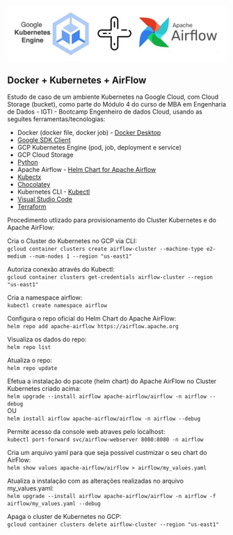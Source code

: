 <div align="center">

![k8s+airflow](img/kubernetes+airflow.jpg)

</div>

## Docker + Kubernetes + AirFlow

Estudo de caso de um ambiente Kubernetes na Google Cloud, com Cloud Storage (bucket), como parte do Módulo 4 do curso de MBA em Engenharia de Dados - IGTI - Bootcamp Engenheiro de dados Cloud, usando as seguites ferramentas/tecnologias:

* Docker (docker file, docker job) - <a href='https://docs.docker.com/desktop/windows/install/'>Docker Desktop</a>
* <a href='https://cloud.google.com/sdk/docs/install-sdk'>Google SDK Client</a>
* GCP Kubernetes Engine (pod, job, deployment e service)
* GCP Cloud Storage
* <a href='https://www.python.org/downloads/'>Python</a>
* Apache Airflow - <a href='https://airflow.apache.org/docs/helm-chart/stable/index.html'>Helm Chart for Apache Airflow</a>
* <a href='https://github.com/ahmetb/kubectx'>Kubectx</a>
* <a href='https://chocolatey.org/install#individual'>Chocolatey</a>
* Kubernetes CLI - <a href='https://kubernetes.io/docs/tasks/tools/install-kubectl-windows/'>Kubectl</a>
* <a href='https://code.visualstudio.com/download'>Visual Studio Code</a>
* <a href='https://www.terraform.io/downloads'>Terraform</a>

Procedimento utlizado para provisionamento do Cluster Kubernetes e do Apache AirFlow:

Cria o Cluster do Kubernetes no GCP via CLI:<br>
`gcloud container clusters create airflow-cluster --machine-type e2-medium --num-nodes 1 --region "us-east1"`

Autoriza conexão através do Kubectl:<br>
`gcloud container clusters get-credentials airflow-cluster --region "us-east1"`

Cria a namespace airflow:<br>
`kubectl create namespace airflow`

Configura o repo oficial do Helm Chart do Apache AirFlow:<br>
`helm repo add apache-airflow https://airflow.apache.org`

Visualiza os dados do repo:<br>
`helm repo list`

Atualiza o repo:<br>
`helm repo update`

Efetua a instalação do pacote (helm chart) do Apache AirFlow no Cluster Kubernetes criado acima:<br>
`helm upgrade --install airflow apache-airflow/airflow -n airflow --debug`
<br>OU<br>
`helm install airflow apache-airflow/airflow -n airflow --debug`

Permite acesso da console web atraves pelo localhost:<br>
`kubectl port-forward svc/airflow-webserver 8080:8080 -n airflow`

Cria um arquivo yaml para que seja possivel custmizar o seu chart do AirFlow:<br>
`helm show values apache-airflow/airflow > airflow/my_values.yaml`

Atualiza a instalação com as alterações realizadas no arquivo my_values.yaml:<br>
`helm upgrade --install airflow apache-airflow/airflow -n airflow -f airflow/my_values.yaml --debug`

Apaga o cluster de Kubernetes no GCP:<br>
`gcloud container clusters delete airflow-cluster --region "us-east1"`